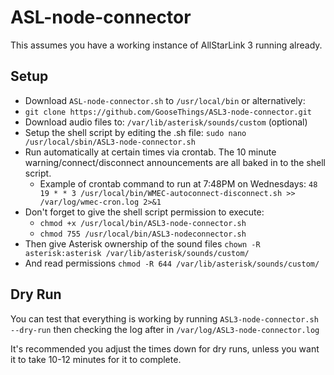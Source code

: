  # ASL-node-connector
 This assumes you have a working instance of AllStarLink 3 running already.
 ## Setup
 * Download ```ASL-node-connector.sh``` to ```/usr/local/bin``` or alternatively:
 * ```git clone https://github.com/GooseThings/ASL3-node-connector.git```
 * Download audio files to: ```/var/lib/asterisk/sounds/custom``` (optional)
 * Setup the shell script by editing the .sh file: ```sudo nano /usr/local/sbin/ASL3-node-connector.sh```
 * Run automatically at certain times via crontab. The 10 minute warning/connect/disconnect announcements are all baked in to the shell script.
   * Example of crontab command to run at 7:48PM on Wednesdays: ```48 19 * * 3 /usr/local/bin/WMEC-autoconnect-disconnect.sh >> /var/log/wmec-cron.log 2>&1```
 * Don't forget to give the shell script permission to execute:
   * ```chmod +x /usr/local/bin/ASL3-node-connector.sh```
   * ```chmod 755 /usr/local/bin/ASL3-nodeconnector.sh```
 * Then give Asterisk ownership of the sound files ```chown -R asterisk:asterisk /var/lib/asterisk/sounds/custom/```
 * And read permissions ```chmod -R 644 /var/lib/asterisk/sounds/custom/```
 ## Dry Run
 You can test that everything is working by running ```ASL3-node-connector.sh --dry-run``` then checking the log after in ```/var/log/ASL3-node-connector.log```
 
 It's recommended you adjust the times down for dry runs, unless you want it to take 10-12 minutes for it to complete.
